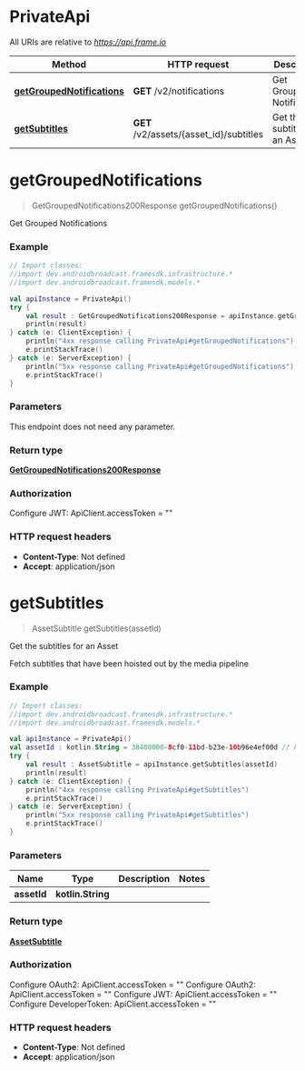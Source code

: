 # PrivateApi

All URIs are relative to *https://api.frame.io*

| Method | HTTP request | Description |
| ------------- | ------------- | ------------- |
| [**getGroupedNotifications**](PrivateApi.md#getGroupedNotifications) | **GET** /v2/notifications | Get Grouped Notifications |
| [**getSubtitles**](PrivateApi.md#getSubtitles) | **GET** /v2/assets/{asset_id}/subtitles | Get the subtitles for an Asset |


<a id="getGroupedNotifications"></a>
# **getGroupedNotifications**
> GetGroupedNotifications200Response getGroupedNotifications()

Get Grouped Notifications



### Example
```kotlin
// Import classes:
//import dev.androidbroadcast.framesdk.infrastructure.*
//import dev.androidbroadcast.framesdk.models.*

val apiInstance = PrivateApi()
try {
    val result : GetGroupedNotifications200Response = apiInstance.getGroupedNotifications()
    println(result)
} catch (e: ClientException) {
    println("4xx response calling PrivateApi#getGroupedNotifications")
    e.printStackTrace()
} catch (e: ServerException) {
    println("5xx response calling PrivateApi#getGroupedNotifications")
    e.printStackTrace()
}
```

### Parameters
This endpoint does not need any parameter.

### Return type

[**GetGroupedNotifications200Response**](GetGroupedNotifications200Response.md)

### Authorization


Configure JWT:
    ApiClient.accessToken = ""

### HTTP request headers

 - **Content-Type**: Not defined
 - **Accept**: application/json

<a id="getSubtitles"></a>
# **getSubtitles**
> AssetSubtitle getSubtitles(assetId)

Get the subtitles for an Asset

Fetch subtitles that have been hoisted out by the media pipeline

### Example
```kotlin
// Import classes:
//import dev.androidbroadcast.framesdk.infrastructure.*
//import dev.androidbroadcast.framesdk.models.*

val apiInstance = PrivateApi()
val assetId : kotlin.String = 38400000-8cf0-11bd-b23e-10b96e4ef00d // kotlin.String | 
try {
    val result : AssetSubtitle = apiInstance.getSubtitles(assetId)
    println(result)
} catch (e: ClientException) {
    println("4xx response calling PrivateApi#getSubtitles")
    e.printStackTrace()
} catch (e: ServerException) {
    println("5xx response calling PrivateApi#getSubtitles")
    e.printStackTrace()
}
```

### Parameters
| Name | Type | Description  | Notes |
| ------------- | ------------- | ------------- | ------------- |
| **assetId** | **kotlin.String**|  | |

### Return type

[**AssetSubtitle**](AssetSubtitle.md)

### Authorization


Configure OAuth2:
    ApiClient.accessToken = ""
Configure OAuth2:
    ApiClient.accessToken = ""
Configure JWT:
    ApiClient.accessToken = ""
Configure DeveloperToken:
    ApiClient.accessToken = ""

### HTTP request headers

 - **Content-Type**: Not defined
 - **Accept**: application/json

